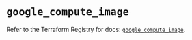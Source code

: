 # `google_compute_image`

Refer to the Terraform Registry for docs: [`google_compute_image`](https://registry.terraform.io/providers/hashicorp/google/6.37.0/docs/resources/compute_image).
